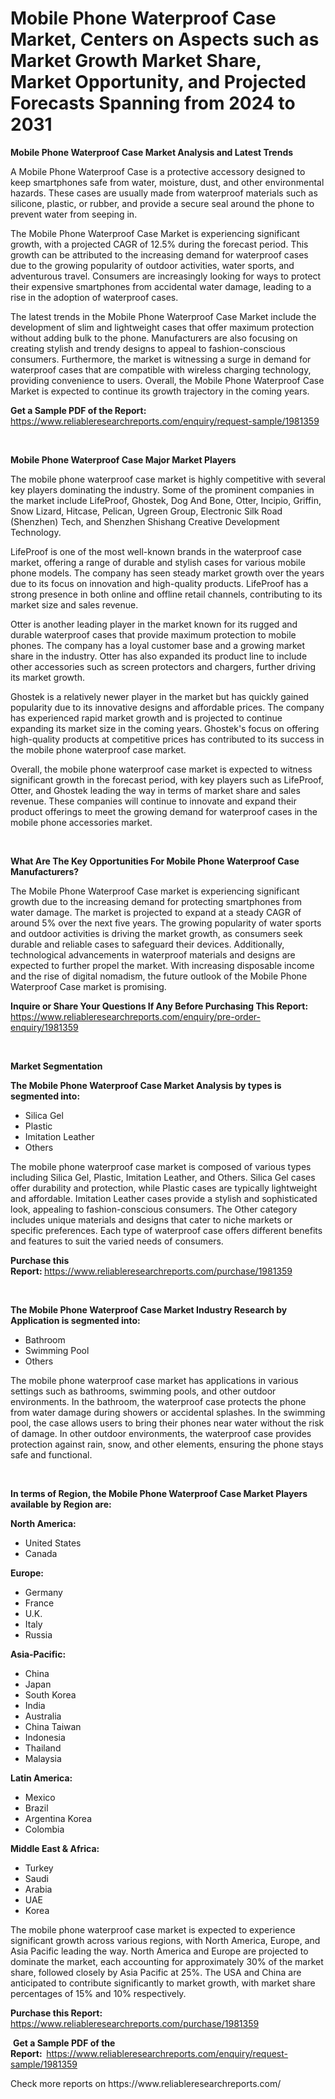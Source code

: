 <p><h1>Mobile Phone Waterproof Case Market, Centers on Aspects such as Market Growth Market Share, Market Opportunity, and Projected Forecasts Spanning from 2024 to 2031</h1></p><p><strong>Mobile Phone Waterproof Case Market Analysis and Latest Trends</strong></p>
<p><p>A Mobile Phone Waterproof Case is a protective accessory designed to keep smartphones safe from water, moisture, dust, and other environmental hazards. These cases are usually made from waterproof materials such as silicone, plastic, or rubber, and provide a secure seal around the phone to prevent water from seeping in.</p><p>The Mobile Phone Waterproof Case Market is experiencing significant growth, with a projected CAGR of 12.5% during the forecast period. This growth can be attributed to the increasing demand for waterproof cases due to the growing popularity of outdoor activities, water sports, and adventurous travel. Consumers are increasingly looking for ways to protect their expensive smartphones from accidental water damage, leading to a rise in the adoption of waterproof cases.</p><p>The latest trends in the Mobile Phone Waterproof Case Market include the development of slim and lightweight cases that offer maximum protection without adding bulk to the phone. Manufacturers are also focusing on creating stylish and trendy designs to appeal to fashion-conscious consumers. Furthermore, the market is witnessing a surge in demand for waterproof cases that are compatible with wireless charging technology, providing convenience to users. Overall, the Mobile Phone Waterproof Case Market is expected to continue its growth trajectory in the coming years.</p></p>
<p><strong>Get a Sample PDF of the Report:&nbsp;</strong> <a href="https://www.reliableresearchreports.com/enquiry/request-sample/1981359">https://www.reliableresearchreports.com/enquiry/request-sample/1981359</a></p>
<p>&nbsp;</p>
<p><strong>Mobile Phone Waterproof Case Major Market Players</strong></p>
<p><p>The mobile phone waterproof case market is highly competitive with several key players dominating the industry. Some of the prominent companies in the market include LifeProof, Ghostek, Dog And Bone, Otter, Incipio, Griffin, Snow Lizard, Hitcase, Pelican, Ugreen Group, Electronic Silk Road (Shenzhen) Tech, and Shenzhen Shishang Creative Development Technology.</p><p>LifeProof is one of the most well-known brands in the waterproof case market, offering a range of durable and stylish cases for various mobile phone models. The company has seen steady market growth over the years due to its focus on innovation and high-quality products. LifeProof has a strong presence in both online and offline retail channels, contributing to its market size and sales revenue.</p><p>Otter is another leading player in the market known for its rugged and durable waterproof cases that provide maximum protection to mobile phones. The company has a loyal customer base and a growing market share in the industry. Otter has also expanded its product line to include other accessories such as screen protectors and chargers, further driving its market growth.</p><p>Ghostek is a relatively newer player in the market but has quickly gained popularity due to its innovative designs and affordable prices. The company has experienced rapid market growth and is projected to continue expanding its market size in the coming years. Ghostek's focus on offering high-quality products at competitive prices has contributed to its success in the mobile phone waterproof case market.</p><p>Overall, the mobile phone waterproof case market is expected to witness significant growth in the forecast period, with key players such as LifeProof, Otter, and Ghostek leading the way in terms of market share and sales revenue. These companies will continue to innovate and expand their product offerings to meet the growing demand for waterproof cases in the mobile phone accessories market.</p></p>
<p>&nbsp;</p>
<p><strong>What Are The Key Opportunities For Mobile Phone Waterproof Case Manufacturers?</strong></p>
<p><p>The Mobile Phone Waterproof Case market is experiencing significant growth due to the increasing demand for protecting smartphones from water damage. The market is projected to expand at a steady CAGR of around 5% over the next five years. The growing popularity of water sports and outdoor activities is driving the market growth, as consumers seek durable and reliable cases to safeguard their devices. Additionally, technological advancements in waterproof materials and designs are expected to further propel the market. With increasing disposable income and the rise of digital nomadism, the future outlook of the Mobile Phone Waterproof Case market is promising.</p></p>
<p><strong>Inquire or Share Your Questions If Any Before Purchasing This Report:</strong> <a href="https://www.reliableresearchreports.com/enquiry/pre-order-enquiry/1981359">https://www.reliableresearchreports.com/enquiry/pre-order-enquiry/1981359</a></p>
<p>&nbsp;</p>
<p><strong>Market Segmentation</strong></p>
<p><strong>The Mobile Phone Waterproof Case Market Analysis by types is segmented into:</strong></p>
<p><ul><li>Silica Gel</li><li>Plastic</li><li>Imitation Leather</li><li>Others</li></ul></p>
<p><p>The mobile phone waterproof case market is composed of various types including Silica Gel, Plastic, Imitation Leather, and Others. Silica Gel cases offer durability and protection, while Plastic cases are typically lightweight and affordable. Imitation Leather cases provide a stylish and sophisticated look, appealing to fashion-conscious consumers. The Other category includes unique materials and designs that cater to niche markets or specific preferences. Each type of waterproof case offers different benefits and features to suit the varied needs of consumers.</p></p>
<p><strong>Purchase this Report:&nbsp;</strong><a href="https://www.reliableresearchreports.com/purchase/1981359">https://www.reliableresearchreports.com/purchase/1981359</a></p>
<p>&nbsp;</p>
<p><strong>The Mobile Phone Waterproof Case Market Industry Research by Application is segmented into:</strong></p>
<p><ul><li>Bathroom</li><li>Swimming Pool</li><li>Others</li></ul></p>
<p><p>The mobile phone waterproof case market has applications in various settings such as bathrooms, swimming pools, and other outdoor environments. In the bathroom, the waterproof case protects the phone from water damage during showers or accidental splashes. In the swimming pool, the case allows users to bring their phones near water without the risk of damage. In other outdoor environments, the waterproof case provides protection against rain, snow, and other elements, ensuring the phone stays safe and functional.</p></p>
<p>&nbsp;</p>
<p><strong>In terms of Region, the Mobile Phone Waterproof Case Market Players available by Region are:</strong></p>
<p>
    <p> <strong> North America: </strong>
        <ul>
            <li>United States</li>
            <li>Canada</li>
        </ul>
        </p> 
    <p> <strong> Europe: </strong>
        <ul>
            <li>Germany</li>
            <li>France</li>
            <li>U.K.</li>
            <li>Italy</li>
            <li>Russia</li>
        </ul>
        </p> 
    <p> <strong> Asia-Pacific: </strong>
        <ul>
            <li>China</li>
            <li>Japan</li>
            <li>South Korea</li>
            <li>India</li>
            <li>Australia</li>
            <li>China Taiwan</li>
            <li>Indonesia</li>
            <li>Thailand</li>
            <li>Malaysia</li>
        </ul>
        </p> 
    <p> <strong> Latin America: </strong>
        <ul>
            <li>Mexico</li>
            <li>Brazil</li>
            <li>Argentina Korea</li>
            <li>Colombia</li>
        </ul>
        </p> 
    <p> <strong> Middle East & Africa: </strong>
        <ul>
            <li>Turkey</li>
            <li>Saudi</li>
            <li>Arabia</li>
            <li>UAE</li>
            <li>Korea</li>
        </ul>
    </p>
    </p>
<p><p>The mobile phone waterproof case market is expected to experience significant growth across various regions, with North America, Europe, and Asia Pacific leading the way. North America and Europe are projected to dominate the market, each accounting for approximately 30% of the market share, followed closely by Asia Pacific at 25%. The USA and China are anticipated to contribute significantly to market growth, with market share percentages of 15% and 10% respectively.</p></p>
<p><strong>Purchase this Report: </strong><a href="https://www.reliableresearchreports.com/purchase/1981359">https://www.reliableresearchreports.com/purchase/1981359</a></p>
<p>&nbsp;<strong>Get a Sample PDF of the Report:&nbsp;&nbsp;</strong><a href="https://www.reliableresearchreports.com/enquiry/request-sample/1981359">https://www.reliableresearchreports.com/enquiry/request-sample/1981359</a></p>
<p><strong></strong></p>
<p>Check more reports on https://www.reliableresearchreports.com/</p>